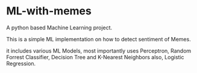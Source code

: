 # ML-with-memes
A python based Machine Learning project.

This is a simple ML implementation on how to detect sentiment of Memes. 

it includes various ML Models, most importantly uses Perceptron, Random Forrest Classifier, Decision Tree and K-Nearest Neighbors also, Logistic Regression.
